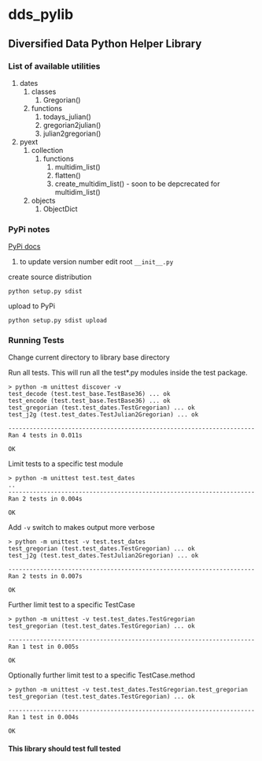 # dds_pylib

## Diversified Data Python Helper Library

### List of available utilities

1. dates
    1. classes
        1. Gregorian()
    1. functions
        1. todays_julian()
        1. gregorian2julian()
        1. julian2gregorian()
1. pyext
    1. collection
        1. functions
            1. multidim_list()
            1. flatten()
            1. create_multidim_list() - soon to be depcrecated for multidim_list()
    1. objects
        1. ObjectDict

### PyPi notes

[PyPi docs](http://python-packaging.readthedocs.io/en/latest/minimal.html)

1. to update version number edit root `__init__.py`

create source distribution

```console
python setup.py sdist
```

upload to PyPi

```console
python setup.py sdist upload
```

### Running Tests

Change current directory to library base directory

Run all tests. This will run all the test*.py modules inside the test package.

```console
> python -m unittest discover -v
test_decode (test.test_base.TestBase36) ... ok
test_encode (test.test_base.TestBase36) ... ok
test_gregorian (test.test_dates.TestGregorian) ... ok
test_j2g (test.test_dates.TestJulian2Gregorian) ... ok

----------------------------------------------------------------------
Ran 4 tests in 0.011s

OK
```

Limit tests to a specific test module

```console
> python -m unittest test.test_dates
..
----------------------------------------------------------------------
Ran 2 tests in 0.004s

OK
```

Add `-v` switch to makes output more verbose

```console
> python -m unittest -v test.test_dates
test_gregorian (test.test_dates.TestGregorian) ... ok
test_j2g (test.test_dates.TestJulian2Gregorian) ... ok

----------------------------------------------------------------------
Ran 2 tests in 0.007s

OK
```

Further limit test to a specific TestCase

```console
> python -m unittest -v test.test_dates.TestGregorian
test_gregorian (test.test_dates.TestGregorian) ... ok

----------------------------------------------------------------------
Ran 1 test in 0.005s

OK
```

Optionally further limit test to a specific TestCase.method

```console
> python -m unittest -v test.test_dates.TestGregorian.test_gregorian
test_gregorian (test.test_dates.TestGregorian) ... ok

----------------------------------------------------------------------
Ran 1 test in 0.004s

OK
```

#### This library should test full tested
